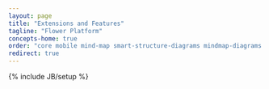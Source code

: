 ```yaml
---
layout: page
title: "Extensions and Features"
tagline: "Flower Platform"
concepts-home: true
order: "core mobile mind-map smart-structure-diagrams mindmap-diagrams code-editor sharing-and-collaboration smart-doc programming-languages integration-with-dev-tools extensions"
redirect: true
---
```

{% include JB/setup %}

